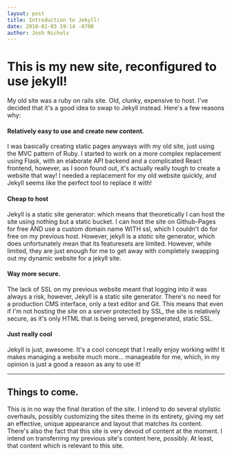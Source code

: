 ```yaml
---
layout: post
title: Introduction to Jekyll!
date: 2018-02-03 19:14 -0700
author: Josh Nichols
---
```

# This is my new site, reconfigured to use jekyll!
My old site was a ruby on rails site. Old, clunky, expensive to host. I've decided that it's a good idea 
to swap to Jekyll instead. Here's a few reasons why:

#### Relatively easy to use and create new content.
I was basically creating static pages anyways with my old site, just using the MVC pattern of Ruby. I started to 
work on a more complex replacement using Flask, with an elaborate API backend and a complicated React frontend, however,
as I soon found out, it's actually really tough to create a website that way! I needed a replacement for my old website quickly, and Jekyll seems like the perfect tool to replace it with!

#### Cheap to host
Jekyll is a static site generator: which means that theoretically I can host the site using nothing but a static bucket. I can host the site on Github-Pages for free AND use a custom domain name WITH ssl, which I couldn't do for free on my previous host. However, jekyll is a *static* site generator, which does unfortunately mean that its featuresets are limited. However, while limited, they are just enough for me to get away with completely swapping out my dynamic website for a jekyll site.

#### Way more secure.
The lack of SSL on my previous website meant that logging into it was always a risk, however, Jekyll is a static site generator. There's no need for a production CMS interface, only a text editor and Git. This means that even if I'm not hosting the site on a server protected by SSL, the site is relatively secure, as it's only HTML that is being served, pregenerated, static SSL. 

#### Just really cool
Jekyll is just, awesome. It's a cool concept that I really enjoy working with! It makes managing a website much more... manageable for me, which, in my opinion is just a good a reason as any to use it!

---

## Things to come.
This is in no way the final iteration of the site. I intend to do several stylistic overhauls, possibly customizing the sites theme in its entirety, giving my set an effective, unique appearance and layout that matches its content. There's also the fact that this site is very devoid of content at the moment. I intend on transferring my previous site's content here, possibly. At least, that content which is relevant to this site. 